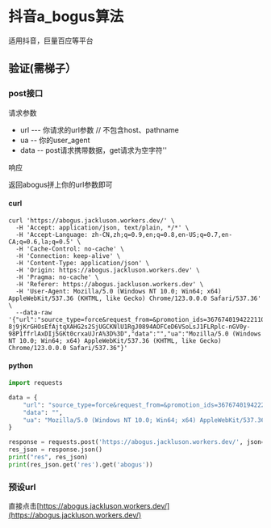 # 抖音a_bogus算法

适用抖音，巨量百应等平台

## 验证(需梯子）

### post接口
请求参数
- url --- 你请求的url参数 // 不包含host、pathname
- ua -- 你的user_agent
- data -- post请求携带数据，get请求为空字符''

响应

返回abogus拼上你的url参数即可
  
#### curl
```shell
curl 'https://abogus.jackluson.workers.dev/' \
  -H 'Accept: application/json, text/plain, */*' \
  -H 'Accept-Language: zh-CN,zh;q=0.9,en;q=0.8,en-US;q=0.7,en-CA;q=0.6,la;q=0.5' \
  -H 'Cache-Control: no-cache' \
  -H 'Connection: keep-alive' \
  -H 'Content-Type: application/json' \
  -H 'Origin: https://abogus.jackluson.workers.dev' \
  -H 'Pragma: no-cache' \
  -H 'Referer: https://abogus.jackluson.workers.dev' \
  -H 'User-Agent: Mozilla/5.0 (Windows NT 10.0; Win64; x64) AppleWebKit/537.36 (KHTML, like Gecko) Chrome/123.0.0.0 Safari/537.36' \
  --data-raw '{"url":"source_type=force&request_from=&promotion_ids=3676740194222110808%2C3668960113932265483%2C3664932937922698950&verifyFp=verify_ltmpbxrc_yQud5ZMX_PB82_4ol7_8yt0_F4B9MKxKCHdU&fp=verify_ltmpbxrc_yQud5ZMX_PB82_4ol7_8yt0_F4B9MKxKCHdU&msToken=Ji2QTaG2qrt11TCxVRWTYuvnjY9t5csW-8j9jKrGHOsEfAjtqXAHG2s2SjUGCKNlU1RgJ0894AOFCeD6VSoLsJ1FLRplc-nGV0y-98P1ffrlAxDIj5GKt0crxaUJrA%3D%3D","data":"","ua":"Mozilla/5.0 (Windows NT 10.0; Win64; x64) AppleWebKit/537.36 (KHTML, like Gecko) Chrome/123.0.0.0 Safari/537.36"}'
```
#### python
```python
import requests

data = {
    "url": "source_type=force&request_from=&promotion_ids=3676740194222110808%2C3668960113932265483%2C3664932937922698950&verifyFp=verify_ltmpbxrc_yQud5ZMX_PB82_4ol7_8yt0_F4B9MKxKCHdU&fp=verify_ltmpbxrc_yQud5ZMX_PB82_4ol7_8yt0_F4B9MKxKCHdU&msToken=mBCkvq8nLUXhJt-L37aQTvUaaKt0q4ISULVQ4kjBjkCDQPmkmJ5zHDlGTQRKFrcH_Wu5etCilD_BZTwmunLaOb-avwjv8608dGfJFtMjs4kDvE7PggYRg7EpkPZmQY0%3D",
    "data": "",
    "ua": "Mozilla/5.0 (Windows NT 10.0; Win64; x64) AppleWebKit/537.36 (KHTML, like Gecko) Chrome/121.0.0.0 Safari/537.36"
}

response = requests.post('https://abogus.jackluson.workers.dev/', json=data)
res_json = response.json()
print("res", res_json)
print(res_json.get('res').get('abogus'))

```

### 预设url
直接点击[https://abogus.jackluson.workers.dev/](https://abogus.jackluson.workers.dev/)
